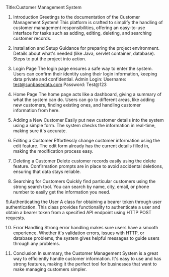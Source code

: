 Title:Customer Management System


1. Introduction
Greetings to the documentation of the Customer Management System! This platform is crafted to simplify the handling of customer management responsibilities, offering an easy-to-use interface for tasks such as adding, editing, deleting, and searching customer records.

2. Installation and Setup
Guidance for preparing the project environment.
Details about what's needed (like Java, servlet container, database).
Steps to put the project into action.

3. Login Page
The login page ensures a safe way to enter the system. Users can confirm their identity using their login information, keeping data private and confidential.
Admin Login:
Username: test@sunbasedata.com
Password: Test@123

4. Home Page
The home page acts like a dashboard, giving a summary of what the system can do. Users can go to different areas, like adding new customers, finding existing ones, and handling customer information from here.

5. Adding a New Customer
Easily put new customer details into the system using a simple form. The system checks the information in real-time, making sure it's accurate.

6. Editing a Customer
Effortlessly change customer information using the edit feature. The edit form already has the current details filled in, making the modification process easy.

7. Deleting a Customer
Delete customer records easily using the delete feature. Confirmation prompts are in place to avoid accidental deletions, ensuring that data stays reliable.

8. Searching for Customers 
Quickly find particular customers using the strong search tool. You can search by name, city, email, or phone number to easily get the information you need.

9.Authenticating the User
A class for obtaining a bearer token through user authentication.
This class provides functionality to authenticate a user and obtain a bearer token
from a specified API endpoint using HTTP POST requests.

10. Error Handling
Strong error handling makes sure users have a smooth experience. Whether it's validation errors, issues with HTTP, or database problems, the system gives helpful messages to guide users through any problems.

11. Conclusion
In summary, the Customer Management System is a great way to efficiently handle customer information. It's easy to use and has strong features, making it the perfect tool for businesses that want to make managing customers simpler.



